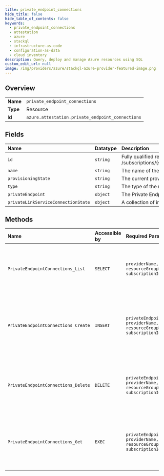 ```yaml
---
title: private_endpoint_connections
hide_title: false
hide_table_of_contents: false
keywords:
  - private_endpoint_connections
  - attestation
  - azure    
  - stackql
  - infrastructure-as-code
  - configuration-as-data
  - cloud inventory
description: Query, deploy and manage Azure resources using SQL
custom_edit_url: null
image: /img/providers/azure/stackql-azure-provider-featured-image.png
---
```

  
    

## Overview
<table><tbody>
<tr><td><b>Name</b></td><td><code>private_endpoint_connections</code></td></tr>
<tr><td><b>Type</b></td><td>Resource</td></tr>
<tr><td><b>Id</b></td><td><code>azure.attestation.private_endpoint_connections</code></td></tr>
</tbody></table>

## Fields
| Name | Datatype | Description |
|:-----|:---------|:------------|
| `id` | `string` | Fully qualified resource ID for the resource. Ex - /subscriptions/{subscriptionId}/resourceGroups/{resourceGroupName}/providers/{resourceProviderNamespace}/{resourceType}/{resourceName} |
| `name` | `string` | The name of the resource |
| `provisioningState` | `string` | The current provisioning state. |
| `type` | `string` | The type of the resource. E.g. "Microsoft.Compute/virtualMachines" or "Microsoft.Storage/storageAccounts" |
| `privateEndpoint` | `object` | The Private Endpoint resource. |
| `privateLinkServiceConnectionState` | `object` | A collection of information about the state of the connection between service consumer and provider. |
## Methods
| Name | Accessible by | Required Params | Description |
|:-----|:--------------|:----------------|:------------|
| `PrivateEndpointConnections_List` | `SELECT` | `providerName, resourceGroupName, subscriptionId` | List all the private endpoint connections associated with the attestation provider. |
| `PrivateEndpointConnections_Create` | `INSERT` | `privateEndpointConnectionName, providerName, resourceGroupName, subscriptionId` | Update the state of specified private endpoint connection associated with the attestation provider. |
| `PrivateEndpointConnections_Delete` | `DELETE` | `privateEndpointConnectionName, providerName, resourceGroupName, subscriptionId` | Deletes the specified private endpoint connection associated with the attestation provider. |
| `PrivateEndpointConnections_Get` | `EXEC` | `privateEndpointConnectionName, providerName, resourceGroupName, subscriptionId` | Gets the specified private endpoint connection associated with the attestation provider. |
